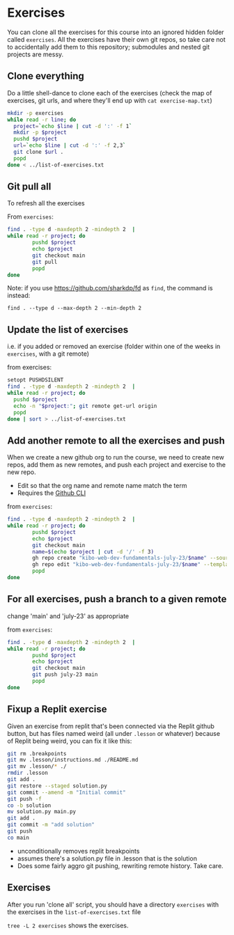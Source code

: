 # Exercises

You can clone all the exercises for this course into an ignored hidden folder called
`exercises`. All the exercises have their own git repos, so take care not to
accidentally add them to this repository; submodules and nested git projects are
messy.

## Clone everything

Do a little shell-dance to clone each of the exercises (check the map of
exercises, git urls, and where they'll end up with `cat exercise-map.txt`)

```sh
mkdir -p exercises
while read -r line; do
  project=`echo $line | cut -d ':' -f 1`
  mkdir -p $project
  pushd $project
  url=`echo $line | cut -d ':' -f 2,3`
  git clone $url .
  popd
done < ../list-of-exercises.txt
```

## Git pull all

To refresh all the exercises

From `exercises`:

```sh
find . -type d -maxdepth 2 -mindepth 2  |
while read -r project; do
        pushd $project
        echo $project
        git checkout main
        git pull
        popd
done
```

Note: if you use https://github.com/sharkdp/fd as `find`, the command is instead:

```
find . --type d --max-depth 2 --min-depth 2
```

## Update the list of exercises

i.e. if you added or removed an exercise (folder within one of the weeks in `exercises`, with a git remote)

from exercises:

```sh
setopt PUSHDSILENT
find . -type d -maxdepth 2 -mindepth 2  |
while read -r project; do
  pushd $project
  echo -n "$project:"; git remote get-url origin
  popd
done | sort > ../list-of-exercises.txt
```

## Add another remote to all the exercises and push

When we create a new github org to run the course, we need to create new repos, 
add them as new remotes, and push each project and exercise to the new repo.

* Edit so that the org name and remote name match the term
* Requires the [Github CLI](https://cli.github.com/)

from `exercises`:

```sh
find . -type d -maxdepth 2 -mindepth 2  |
while read -r project; do
        pushd $project
        echo $project
        git checkout main
        name=$(echo $project | cut -d '/' -f 3)
        gh repo create "kibo-web-dev-fundamentals-july-23/$name" --source=. --private --remote=july-23 --push 
        gh repo edit "kibo-web-dev-fundamentals-july-23/$name" --template 
        popd
done
```

## For all exercises, push a branch to a given remote

change 'main' and 'july-23' as appropriate

from `exercises`:

```sh
find . -type d -maxdepth 2 -mindepth 2  |
while read -r project; do
        pushd $project
        echo $project
        git checkout main
        git push july-23 main
        popd
done
```

## Fixup a Replit exercise

Given an exercise from replit that's been connected via the Replit github
button, but has files named weird (all under `.lesson` or whatever) because of
Replit being weird, you can fix it like this:

```sh
git rm .breakpoints
git mv .lesson/instructions.md ./README.md
git mv .lesson/* ./
rmdir .lesson
git add .
git restore --staged solution.py
git commit --amend -m "Initial commit"
git push -f
co -b solution
mv solution.py main.py
git add .
git commit -m "add solution"
git push
co main
```

- unconditionally removes replit breakpoints
- assumes there's a solution.py file in .lesson that is the solution
- Does some fairly aggro git pushing, rewriting remote history. Take care.

## Exercises 

After you run 'clone all' script, you should have a directory `exercises` with
the exercises in the `list-of-exercises.txt` file

`tree -L 2 exercises` shows the exercises.
